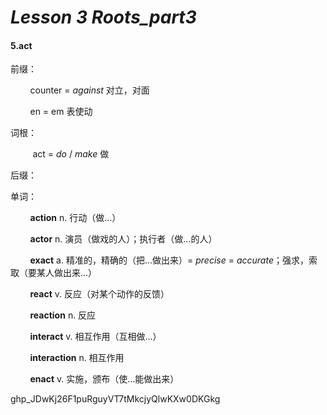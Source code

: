 # *Lesson 3 Roots_part3*

#### 5.act

前缀：

        counter = *against* 对立，对面

        en = em 表使动

词根：

​         act = *do* / *make* 做

后缀：

单词：

        **action** n. 行动（做...）

        **actor** n.  演员（做戏的人）；执行者（做...的人）

        **exact** a. 精准的，精确的（把...做出来）= *precise* = *accurate*；强求，索取（要某人做出来...）

        **react** v. 反应（对某个动作的反馈）

        **reaction** n. 反应

        **interact** v. 相互作用（互相做...）

        **interaction** n. 相互作用

        **enact** v. 实施，颁布（使...能做出来）

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
